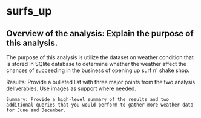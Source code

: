 # surfs_up
## Overview of the analysis: Explain the purpose of this analysis.
The purpose of this analysis is utilize the dataset on weather condition that is stored in SQlite database to determine whether the weather affect the chances of succeeding in the business of opening up surf n' shake shop. 

Results: Provide a bulleted list with three major points from the two analysis deliverables. Use images as support where needed.

    Summary: Provide a high-level summary of the results and two additional queries that you would perform to gather more weather data for June and December.
